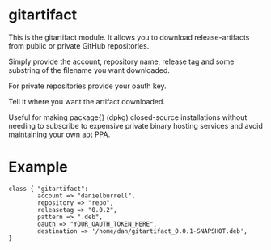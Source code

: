 # gitartifact #

This is the gitartifact module. It allows you to download release-artifacts from public or private GitHub repositories.

Simply provide the account, repository name, release tag and some substring of the filename you want downloaded.

For private repositories provide your oauth key.

Tell it where you want the artifact downloaded.

Useful for making package{} (dpkg) closed-source installations without needing to subscribe to expensive private binary hosting services and avoid maintaining your own apt PPA.

# Example #


```puppet
class { "gitartifact":
        account => "danielburrell",
        repository => "repo",
        releasetag => "0.0.2",
        pattern => ".deb",
        oauth => "YOUR_OAUTH_TOKEN_HERE",
		destination => '/home/dan/gitartifact_0.0.1-SNAPSHOT.deb',
} 
```